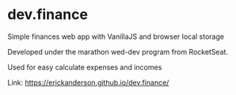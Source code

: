 # dev.finance
Simple finances web app with VanillaJS and browser local storage

Developed under the marathon wed-dev program from RocketSeat.

Used for easy calculate expenses and incomes

Link:
https://erickanderson.github.io/dev.finance/
